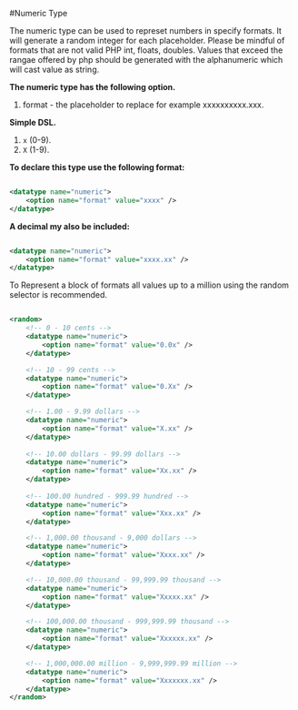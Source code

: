 #Numeric Type

The numeric type can be used to represet numbers in specify formats. It will generate a random integer for each placeholder. Please be mindful of formats that are not valid PHP int, floats, doubles. Values that exceed the rangae offered by php should be generated with the alphanumeric which will cast value as string.

**The numeric type has the following option.**

1. format - the placeholder to replace for example xxxxxxxxxx.xxx.

**Simple DSL.**

1. `x` (0-9).
2. `X` (1-9).

**To declare this type use the following format:**

```xml

<datatype name="numeric">
    <option name="format" value="xxxx" />
</datatype>

```

**A decimal my also be included:**

```xml

<datatype name="numeric">
    <option name="format" value="xxxx.xx" />
</datatype>

```


To Represent a block of formats all values up to a million using the random selector is recommended.


```xml

<random>
    <!-- 0 - 10 cents --> 
    <datatype name="numeric">
        <option name="format" value="0.0x" />
    </datatype>

    <!-- 10 - 99 cents -->
    <datatype name="numeric">
        <option name="format" value="0.Xx" />
    </datatype>

    <!-- 1.00 - 9.99 dollars -->
    <datatype name="numeric">
        <option name="format" value="X.xx" />
    </datatype>
    
    <!-- 10.00 dollars - 99.99 dollars -->
    <datatype name="numeric">
        <option name="format" value="Xx.xx" />
    </datatype>
    
    <!-- 100.00 hundred - 999.99 hundred -->
    <datatype name="numeric">
        <option name="format" value="Xxx.xx" />
    </datatype>

    <!-- 1,000.00 thousand - 9,000 dollars -->
    <datatype name="numeric">
        <option name="format" value="Xxxx.xx" />
    </datatype>

    <!-- 10,000.00 thousand - 99,999.99 thousand -->
    <datatype name="numeric">
        <option name="format" value="Xxxxx.xx" />
    </datatype>

    <!-- 100,000.00 thousand - 999,999.99 thousand -->
    <datatype name="numeric">
        <option name="format" value="Xxxxxx.xx" />
    </datatype>

    <!-- 1,000,000.00 million - 9,999,999.99 million -->
    <datatype name="numeric">
        <option name="format" value="Xxxxxxx.xx" />
    </datatype>
</random>

```



